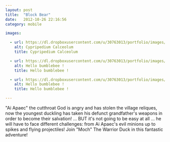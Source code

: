 ```yaml
---
layout: post
title:  "Block Bear"
date:   2012-10-26 22:16:56
category: mobile

images:

  - url: https://dl.dropboxusercontent.com/u/30763013/portfolio/images/mobile/block%20bear/screen480x480.jpeg
    alt: Cypripedium Calceolum
    title: Cypripedium Calceolum

  - url: https://dl.dropboxusercontent.com/u/30763013/portfolio/images/mobile/block%20bear/screen480x480%20%281%29.jpeg
    alt: Hello bumblebee !
    title: Hello bumblebee !

  - url: https://dl.dropboxusercontent.com/u/30763013/portfolio/images/mobile/block%20bear/screen480x480%20%282%29.jpeg
    alt: Hello bumblebee !
    title: Hello bumblebee !

---
```

"Ai Apaec" the cutthroat God is angry and has stolen the village reliques, now the youngest duckling has taken his defunct grandfather's weapons in order to become their salvation! … BUT it's not going to be easy at all ... he will have to face different challenges: from Ai Apaec's evil minions up to spikes and flying projectiles! Join "Moch" The Warrior Duck in this fantastic adventure! 
